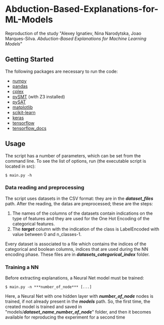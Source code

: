 # Abduction-Based-Explanations-for-ML-Models

Reproduction of the study "Alexey Ignatiev, Nina Narodytska, Joao Marques-Silva. *Abduction-Based Explanations for Machine Learning Models*"

## Getting Started

The following packages are necessary to run the code:

* [numpy](http://www.numpy.org/)
* [pandas](https://pandas.pydata.org/)
* [cplex](https://pypi.org/project/cplex/)
* [pySMT](https://github.com/pysmt/pysmt) (with Z3 installed)
* [pySAT](https://github.com/pysathq/pysat)
* [matplotlib](https://matplotlib.org/)
* [scikit-learn](https://scikit-learn.org/stable/)
* [keras](https://pypi.org/project/keras/)
* [tensorflow](https://www.tensorflow.org/)
* [tensorflow_docs](https://github.com/tensorflow/docs)

## Usage
The script has a number of parameters, which can be set from the command line. To see the list of options, run (the executable script is located in src):
```
$ main.py -h
```

### Data reading and preprocessing

The script uses datasets in the CSV format: they are in the ***dataset_files*** path.
After the reading, the datas are preprocessed; these are the steps:

1. The names of the columns of the datasets contain indications on the type of features and they are used for the One Hot Encoding of the categorical features.
2. The ***target*** column with the indication of the class is LabelEncoded with value between 0 and n_classes-1.

Every dataset is associated to a file which contains the indices of the categorical and boolean columns, indices that are used during the NN encoding phase.
These files are in ***datasets_categorical_index*** folder.

### Training a NN
Before extracting explanations, a Neural Net model must be trained:
```
$ main.py -n ***number_of_node*** [...]
```
Here, a Neural Net with one hidden layer with ***number_of_node*** nodes is trained, if not already present in the ***models*** path. So, the first time, the created model is trained and saved in "models/***dataset_name***_***number_of_node***" folder, and then it becomes available for reproducing the experiment for a second time


